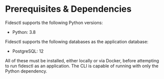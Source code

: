 # Prerequisites & Dependencies

Fidesctl supports the following Python versions:

* Python: 3.8

Fidesctl supports the following databases as the application database:

* PostgreSQL: 12

All of these must be installed, either locally or via Docker, before attempting to run fidesctl as an application. The CLI is capable of running with only the Python dependency.
